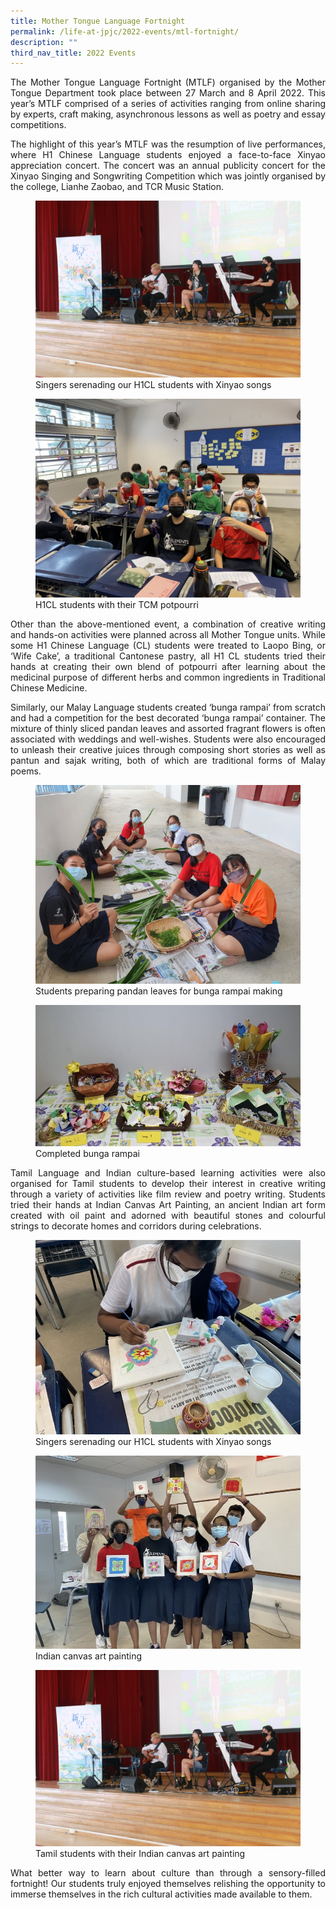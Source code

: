 ```yaml
---
title: Mother Tongue Language Fortnight
permalink: /life-at-jpjc/2022-events/mtl-fortnight/
description: ""
third_nav_title: 2022 Events
---
```

<div align=justify>

<p>
The Mother Tongue Language Fortnight (MTLF) organised by the Mother Tongue Department took place between 27 March and 8 April 2022. This year’s MTLF comprised of a series of activities ranging from online sharing by experts, craft making, asynchronous lessons as well as poetry and essay competitions.</p>

<p>
The highlight of this year’s MTLF was the resumption of live performances, where H1 Chinese Language students enjoyed a face-to-face Xinyao appreciation concert. The concert was an annual publicity concert for the Xinyao Singing and Songwriting Competition which was jointly organised by the college, Lianhe Zaobao, and TCR Music Station.</p>

<figure>
<img src="/images/mtl%20fortnight%201.jpg">
<figcaption>Singers serenading our H1CL students with Xinyao songs</figcaption>
</figure>

<figure>
<img src="/images/mtl%20fortnight%202.jpg">
<figcaption>H1CL students with their TCM potpourri</figcaption>
</figure>

<p>
Other than the above-mentioned event, a combination of creative writing and hands-on activities were planned across all Mother Tongue units. While some H1 Chinese Language (CL) students were treated to Laopo Bing, or ‘Wife Cake’, a traditional Cantonese pastry, all H1 CL students tried their hands at creating their own blend of potpourri after learning about the medicinal purpose of different herbs and common ingredients in Traditional Chinese Medicine.</p>

<p>
Similarly, our Malay Language students created ‘bunga rampai’ from scratch and had a competition for the best decorated ‘bunga rampai’ container. The mixture of thinly sliced pandan leaves and assorted fragrant flowers is often associated with weddings and well-wishes. Students were also encouraged to unleash their creative juices through composing short stories as well as pantun and sajak writing, both of which are traditional forms of Malay poems.</p>

<figure>
<img src="/images/mtl%20fortnight%203.jpg">
<figcaption>Students preparing pandan leaves for bunga rampai making</figcaption>
</figure>

<figure>
<img src="/images/mtl%20fortnight%204.jpg">
<figcaption>Completed bunga rampai</figcaption>
</figure>

<p>
Tamil Language and Indian culture-based learning activities were also organised for Tamil students to develop their interest in creative writing through a variety of activities like film review and poetry writing. Students tried their hands at Indian Canvas Art Painting, an ancient Indian art form created with oil paint and adorned with beautiful stones and colourful strings to decorate homes and corridors during celebrations.</p>

<figure>
<img src="/images/mtl%20fortnight%205.jpg">
<figcaption>Singers serenading our H1CL students with Xinyao songs</figcaption>
</figure>

<figure>
<img src="/images/mtl%20fortnight%206.jpg">
<figcaption>Indian canvas art painting</figcaption>
</figure>

<figure>
<img src="/images/mtl%20fortnight%201.jpg">
<figcaption>Tamil students with their Indian canvas art painting</figcaption>
</figure>

<p>	
What better way to learn about culture than through a sensory-filled fortnight! Our students truly enjoyed themselves relishing the opportunity to immerse themselves in the rich cultural activities made available to them.</p>